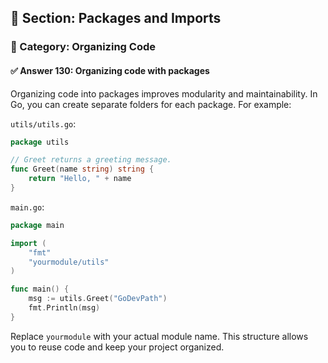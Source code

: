 ## 📘 Section: Packages and Imports  
### 🔹 Category: Organizing Code  
#### ✅ Answer 130: Organizing code with packages

Organizing code into packages improves modularity and maintainability. In Go, you can create separate folders for each package. For example:

`utils/utils.go`:
```go
package utils

// Greet returns a greeting message.
func Greet(name string) string {
    return "Hello, " + name
}
```

`main.go`:
```go
package main

import (
    "fmt"
    "yourmodule/utils"
)

func main() {
    msg := utils.Greet("GoDevPath")
    fmt.Println(msg)
}
```

Replace `yourmodule` with your actual module name. This structure allows you to reuse code and keep your project organized.
